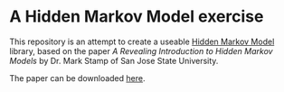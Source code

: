 # A Hidden Markov Model exercise

This repository is an attempt to create a useable [Hidden Markov Model](https://en.wikipedia.org/wiki/Hidden_Markov_model) library,
based on the paper *A Revealing Introduction to Hidden Markov Models* by Dr. Mark Stamp of San Jose State University.

The paper can be downloaded [here](http://www.cs.sjsu.edu/~stamp/RUA/HMM.pdf).